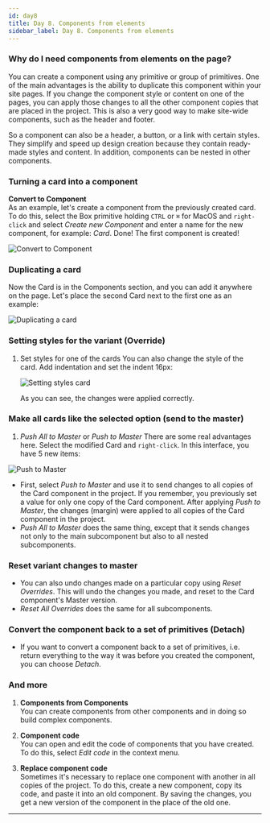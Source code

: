 ```yaml
---
id: day8
title: Day 8. Components from elements
sidebar_label: Day 8. Components from elements
---
```



### Why do I need components from elements on the page?

You can create a component using any primitive or group of primitives. One of the main advantages is the ability to duplicate this component within your site pages. If you change the component style or content on one of the pages, you can apply those changes to all the other component copies that are placed in the project. This is also a very good way to make site-wide components, such as the header and footer. 

So a component can also be a header, a button, or a link with certain styles. They simplify and speed up design creation because they contain ready-made styles and content. In addition, components can be nested in other components.

### Turning a card into a component

**Convert to Component**<br/>
As an example, let's create a component from the previously created card. To do this, select the Box primitive holding `CTRL` or `⌘` for MacOS and `right-click` and select *Create new Component* and enter a name for the new component, for example: *Card*. Done! The first component is created!<br/>

![Convert to Component](/scr/day8-convert-to-component.png)

### Duplicating a card

Now the Card is in the Components section, and you can add it anywhere on the page. Let's place the second Card next to the first one as an example:<br/>

![Duplicating a card](/scr/day8-duplicate-card.png)

### Setting styles for the variant (Override)

1. Set styles for one of the cards
   You can also change the style of the card. Add indentation and set the indent 16px: <br/>

   ![Setting styles card](/scr/day8-setting-styles-card.png)

   As you can see, the changes were applied correctly.

### Make all cards like the selected option (send to the master)

1. *Push All to Master* or *Push to Master*
  There are some real advantages here. Select the modified Card and `right-click`. In this interface, you have 5 new items:
  
  ![Push to Master](/scr/day8-push-all-master.png)

- First, select *Push to Master* and use it to send changes to all copies of the Card component in the project. If you remember, you previously set a value for only one copy of the Card component.
  After applying *Push to Master*, the changes (margin) were applied to all copies of the Card component in the project.
- *Push All to Master* does the same thing, except that it sends changes not only to the main subcomponent but also to all nested subcomponents.

### Reset variant changes to master

- You can also undo changes made on a particular copy using *Reset Overrides*. This will undo the changes you made, and reset to the Card component's Master version. 
- *Reset All Overrides* does the same for all subcomponents.

### Convert the component back to a set of primitives (Detach)

- If you want to convert a component back to a set of primitives, i.e. return everything to the way it was before you created the component, you can choose *Detach*.

### And more

1. **Components from Components** <br/>
You can create components from other components and in doing so build complex components.

2. **Component code** <br/>
You can open and edit the code of components that you have created. To do this, select *Edit code* in the context menu.

3. **Replace component code** <br/>
Sometimes it's necessary to replace one component with another in all copies of the project. To do this, create a new component, copy its code, and paste it into an old component. By saving the changes, you get a new version of the component in the place of the old one. 

---